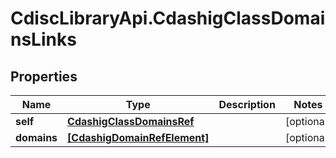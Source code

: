 # CdiscLibraryApi.CdashigClassDomainsLinks

## Properties

Name | Type | Description | Notes
------------ | ------------- | ------------- | -------------
**self** | [**CdashigClassDomainsRef**](CdashigClassDomainsRef.md) |  | [optional] 
**domains** | [**[CdashigDomainRefElement]**](CdashigDomainRefElement.md) |  | [optional] 


